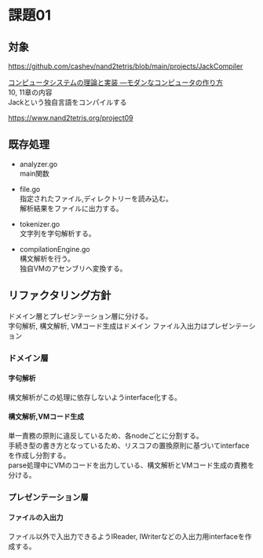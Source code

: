 # 課題01

## 対象

<https://github.com/cashev/nand2tetris/blob/main/projects/JackCompiler>  

[コンピュータシステムの理論と実装 ―モダンなコンピュータの作り方](https://www.oreilly.co.jp/books/9784873117126/)  
10, 11章の内容  
Jackという独自言語をコンパイルする  

<https://www.nand2tetris.org/project09>

## 既存処理

- analyzer.go  
main関数

- file.go  
指定されたファイル,ディレクトリーを読み込む。  
解析結果をファイルに出力する。  

- tokenizer.go  
文字列を字句解析する。  

- compilationEngine.go  
構文解析を行う。  
独自VMのアセンブリへ変換する。  

## リファクタリング方針

ドメイン層とプレゼンテーション層に分ける。  
字句解析, 構文解析, VMコード生成はドメイン
ファイル入出力はプレゼンテーション

### ドメイン層

#### 字句解析

構文解析がこの処理に依存しないようinterface化する。

#### 構文解析,VMコード生成

単一責務の原則に違反しているため、各nodeごとに分割する。  
手続き型の書き方となっているため、リスコフの置換原則に基づいてinterfaceを作成し分割する。  
parse処理中にVMのコードを出力している、構文解析とVMコード生成の責務を分ける。

### プレゼンテーション層

#### ファイルの入出力

ファイル以外で入出力できるようIReader, IWriterなどの入出力用interfaceを作成する。  
